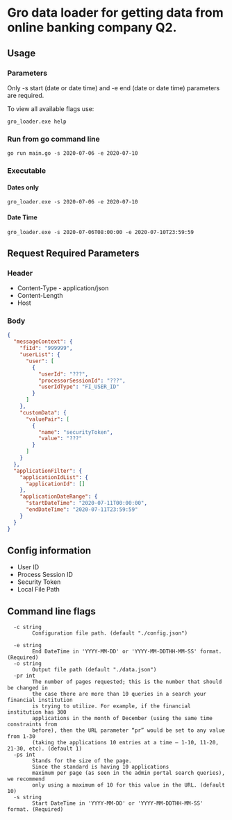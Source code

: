 # Gro data loader for getting data from online banking company Q2.

## Usage

### Parameters
Only -s start (date or date time) and -e end (date or date time) parameters are required.

To view all available flags use:

```
gro_loader.exe help
```

### Run from go command line
```
go run main.go -s 2020-07-06 -e 2020-07-10
```

### Executable

#### Dates only
```
gro_loader.exe -s 2020-07-06 -e 2020-07-10

```

#### Date Time
```
gro_loader.exe -s 2020-07-06T08:00:00 -e 2020-07-10T23:59:59
```

## Request Required Parameters

### Header
* Content-Type - application/json
* Content-Length
* Host

### Body
```json
{
  "messageContext": {
    "fiId": "999999",
    "userList": {
      "user": [
        {
          "userId": "???",
          "processorSessionId": "???",
          "userIdType": "FI_USER_ID"
        }
      ]
    },
    "customData": {
      "valuePair": [
        {
          "name": "securityToken",
          "value": "???"
        }
      ]
    }
  },
  "applicationFilter": {
    "applicationIdList": {
      "applicationId": []
    },
    "applicationDateRange": {
      "startDateTime": "2020-07-11T00:00:00",
      "endDateTime": "2020-07-11T23:59:59"
    }
  }
}
```

## Config information
- User ID
- Process Session ID
- Security Token
- Local File Path

## Command line flags

```
  -c string
        Configuration file path. (default "./config.json")

  -e string
        End DateTime in 'YYYY-MM-DD' or 'YYYY-MM-DDTHH-MM-SS' format. (Required)
  -o string
        Output file path (default "./data.json")
  -pr int
        The number of pages requested; this is the number that should be changed in
        the case there are more than 10 queries in a search your financial institution
        is trying to utilize. For example, if the financial institution has 300
        applications in the month of December (using the same time constraints from
        before), then the URL parameter “pr” would be set to any value from 1-30
        (taking the applications 10 entries at a time – 1-10, 11-20, 21-30, etc). (default 1)
  -ps int
        Stands for the size of the page.
        Since the standard is having 10 applications
        maximum per page (as seen in the admin portal search queries), we recommend
        only using a maximum of 10 for this value in the URL. (default 10)
  -s string
        Start DateTime in 'YYYY-MM-DD' or 'YYYY-MM-DDTHH-MM-SS' format. (Required)
```

